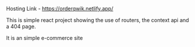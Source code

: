 Hosting Link - https://orderqwik.netlify.app/


This is simple react project showing the use of routers, the context api and a 404 page.

It is an simple e-commerce site
